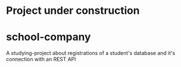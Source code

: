 <h1> Project under construction </h1>

# school-company
A studying-project about registrations of a student's database and it's connection with an REST API
